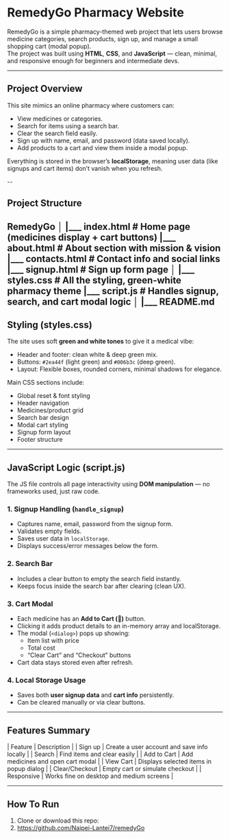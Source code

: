 # RemedyGo Pharmacy Website
RemedyGo is a simple pharmacy-themed web project that lets users browse medicine categories, search products, sign up, and manage a small shopping cart (modal popup).  
The project was built using **HTML**, **CSS**, and **JavaScript** — clean, minimal, and responsive enough for beginners and intermediate devs.

---

##  Project Overview
This site mimics an online pharmacy where customers can:
- View medicines or categories.
- Search for items using a search bar.
- Clear the search field easily.
- Sign up with name, email, and password (data saved locally).
- Add products to a cart and view them inside a modal popup.

Everything is stored in the browser’s **localStorage**, meaning user data (like signups and cart items) don’t vanish when you refresh.

--
## Project Structure
RemedyGo
│
|___ index.html # Home page (medicines display + cart buttons)
|___ about.html # About section with mission & vision
|___ contacts.html # Contact info and social links
|___ signup.html # Sign up form page
│
|___ styles.css # All the styling, green-white pharmacy theme
|___ script.js # Handles signup, search, and cart modal logic
│
|___ README.md 
---

## Styling (styles.css)
The site uses soft **green and white tones** to give it a medical vibe:
- Header and footer: clean white & deep green mix.
- Buttons: `#2ea44f` (light green) and `#006b3c` (deep green).
- Layout: Flexible boxes, rounded corners, minimal shadows for elegance.

Main CSS sections include:
- Global reset & font styling
- Header navigation
- Medicines/product grid
- Search bar design
- Modal cart styling
- Signup form layout
- Footer structure

---

## JavaScript Logic (script.js)
The JS file controls all page interactivity using **DOM manipulation** — no frameworks used, just raw code.

### 1. Signup Handling (`handle_signup`)
- Captures name, email, password from the signup form.
- Validates empty fields.
- Saves user data in `localStorage`.
- Displays success/error messages below the form.

### 2. Search Bar
- Includes a clear button to empty the search field instantly.
- Keeps focus inside the search bar after clearing (clean UX).

### 3. Cart Modal
- Each medicine has an **Add to Cart (🛒)** button.
- Clicking it adds product details to an in-memory array and localStorage.
- The modal (`<dialog>`) pops up showing:
  - Item list with price
  - Total cost
  - “Clear Cart” and “Checkout” buttons
- Cart data stays stored even after refresh.

### 4. Local Storage Usage
- Saves both **user signup data** and **cart info** persistently.
- Can be cleared manually or via clear buttons.

---

## Features Summary
| Feature | Description |
| Sign up | Create a user account and save info locally |
| Search | Find items and clear easily |
| Add to Cart | Add medicines and open cart modal |
| View Cart | Displays selected items in popup dialog |
| Clear/Checkout | Empty cart or simulate checkout |
| Responsive | Works fine on desktop and medium screens |

---

##  How To Run

1. Clone or download this repo:
2. https://github.com/Naipei-Lantei7/remedyGo
